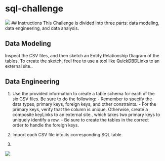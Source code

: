 # sql-challenge
<img src="https://capsule-render.vercel.app/api?type=waving&color=BDBDC8&height=150&section=header" />
## Instructions
This Challenge is divided into three parts: data modeling, data engineering, and data analysis.

## Data Modeling
Inspect the CSV files, and then sketch an Entity Relationship Diagram of the tables. To create the sketch, feel free to use a tool like QuickDBDLinks to an external site..

## Data Engineering
  1.  Use the provided information to create a table schema for each of the six CSV files. Be sure to do the following:
    -  Remember to specify the data types, primary keys, foreign keys, and other constraints.
    -  For the primary keys, verify that the column is unique. Otherwise, create a composite keyLinks to an external site., which takes two primary keys to uniquely identify a row.
    -  Be sure to create the tables in the correct order to handle the foreign keys.

  2.  Import each CSV file into its corresponding SQL table.
  3.  
<img src="https://capsule-render.vercel.app/api?type=waving&color=BDBDC8&height=150&section=footer" />
